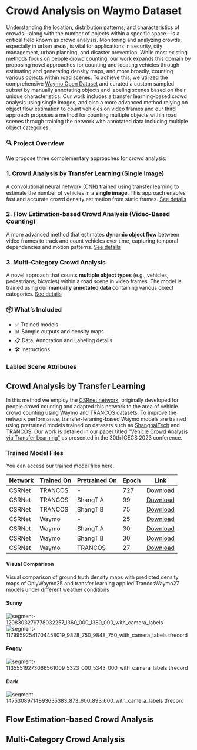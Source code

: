# Crowd Analysis on Waymo Dataset
Understanding the location, distribution patterns, and characteristics of crowds—along with the number of objects within a specific space—is a critical field known as crowd analysis. Monitoring and analyzing crowds, especially in urban areas, is vital for applications in security, city management, urban planning, and disaster prevention.
While most existing methods focus on people crowd counting, our work expands this domain by proposing novel approaches for counting and locating vehicles through estimating and generating density maps, and more broadly, counting various objects within road scenes.
To achieve this, we utilized the comprehensive [Waymo Open Dataset](https://waymo.com/open/) and curated a custom sampled subset by manually annotating objects and labeling scenes based on their unique characteristics.
Our work includes a transfer learning-based crowd analysis using single images, and also a more advanced method relying on object flow estimation to count vehicles on video frames and our third approach proposes a method for counting multiple objects within road scenes through training the network with annotated data including multiple object categories.

### 🔍 Project Overview

We propose three complementary approaches for crowd analysis:

### 1. Crowd Analysis by Transfer Learning (Single Image)
A convolutional neural network (CNN) trained using transfer learning to estimate the number of vehicles in a **single image**. This approach enables fast and accurate crowd density estimation from static frames. [See details](#crowd-analysis-by-transfer-learning)

### 2. Flow Estimation-based Crowd Analysis (Video-Based Counting)
A more advanced method that estimates **dynamic object flow** between video frames to track and count vehicles over time, capturing temporal dependencies and motion patterns. [See details](#flow-estimation-based-crowd-analysis)

### 3. Multi-Category Crowd Analysis
A novel approach that counts **multiple object types** (e.g., vehicles, pedestrians, bicycles) within a road scene in video frames. The model is trained using our **manually annotated data** containing various object categories. [See details](#multi-category-crowd-analysis)


### 📦 What’s Included

- ✅ Trained models  
- 📊 Sample outputs and density maps    
- 📋 Data, Annotation and Labeling details 
- 🛠️ Instructions


### Labled Scene Attributes


## Crowd Analysis by Transfer Learning
In this method we employ the [CSRnet network](https://github.com/leeyeehoo/CSRNet), originally developed for people crowd counting and adapted this network to the area of vehicle crowd counting using [Waymo](https://waymo.com/open/) and [TRANCOS](https://waymo.com/open/) datasets. To improve the network performance, transfer-leraning-based Waymo models are trained using pretrained models trained on datasets such as [ShanghaiTech](https://github.com/desenzhou/ShanghaiTechDataset) and TRANCOS. Our work is detailed in our paper titled ["Vehicle Crowd Analysis via Transfer Learning"](https://ieeexplore.ieee.org/document/10382876) as presented in the 30th ICECS 2023 conference.

### Trained Model Files
You can access our trained model files here.
<!---[https://raw.githubusercontent.com/msprITU/Waymo-Crowd-Analysis/main/icecs2023.pdf]--->
|Network|Trained On|Pretrained On|Epoch|Link|
|-------|----------|-------------|-----|----|
|CSRNet|TRANCOS|-       |727|[Download](https://github.com/msprITU/Waymo-Crowd-Analysis/releases/download/TRANCOS/CSRNetOnlyTrancos727.pth.tar)|
|CSRNet|TRANCOS|ShangT A|99 |[Download](https://github.com/msprITU/Waymo-Crowd-Analysis/releases/download/TRANCOS/CSRNetShanghaiATrancos99.pth.tar)|
|CSRNet|TRANCOS|ShangT B|75 |[Download](https://github.com/msprITU/Waymo-Crowd-Analysis/releases/download/TRANCOS/CSRNetShanghaiBTrancos75.pth.tar)|
|CSRNet|Waymo  |-       |25 |[Download](https://github.com/msprITU/Waymo-Crowd-Analysis/releases/download/Waymo/CSRNetOnlyWaymo25.pth.tar)|
|CSRNet|Waymo  |ShangT A|30 |[Download](https://github.com/msprITU/Waymo-Crowd-Analysis/releases/download/Waymo/CSRNetShanghaiAWaymo30.pth.tar)|
|CSRNet|Waymo  |ShangT B|30 |[Download](https://github.com/msprITU/Waymo-Crowd-Analysis/releases/download/Waymo/CSRNetShanghaiBWaymo30.pth.tar)|
|CSRNet|Waymo  |TRANCOS |27 |[Download](https://github.com/msprITU/Waymo-Crowd-Analysis/releases/download/Waymo/CSRNetTrancosWaymo27.pth.tar)|
#### Visual Comparison
Visual comparison of ground truth density maps with predicted density maps of OnlyWaymo25 and transfer learning applied TrancosWaymo27 models under different weather conditions
#### Sunny
![segment-1208303279778032257_1360_000_1380_000_with_camera_labels](https://github.com/msprITU/Waymo-Crowd-Analysis/assets/56837349/04483e1c-1559-4790-9be5-51239d57ffeb)
![segment-11799592541704458019_9828_750_9848_750_with_camera_labels tfrecord](https://github.com/msprITU/Waymo-Crowd-Analysis/assets/56837349/0a06daf6-9ad4-4496-82ba-931079fda5ab)
#### Foggy
![segment-11355519273066561009_5323_000_5343_000_with_camera_labels tfrecord](https://github.com/msprITU/Waymo-Crowd-Analysis/assets/56837349/42b5de6c-accf-4cbf-9536-bc085234ac63)
#### Dark
![segment-14753089714893635383_873_600_893_600_with_camera_labels tfrecord](https://github.com/msprITU/Waymo-Crowd-Analysis/assets/56837349/2ac76700-de90-42a4-a75f-87397b36a410)

## Flow Estimation-based Crowd Analysis

## Multi-Category Crowd Analysis

